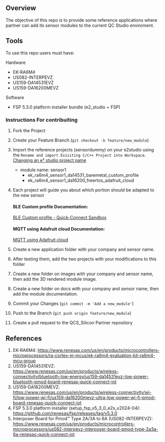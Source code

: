 ## Overview
The objective of this repo is to provide some reference applications where partner can add its sensor modules to the current QC Studio enviroment.

## Tools
To use this repo users must have:

Hardware
* EK-RA6M4
* US082-INTERPEVZ
* US159-DA14531EVZ
* US159-DA16200MEVZ

Software
* FSP 5.3.0 platform installer bundle (e2_studio + FSP)

### Instructions For contribuiting
1. Fork the Project
2. Create your Feature Branch (`git checkout -b feature/new_module`)
3. Import the reference projects (sensordummy) on your e2studio using the `Rename and import Exisiting C/C++ Project into Workspace`.
[Changing an e² studio project name](https://en-support.renesas.com/knowledgeBase/21225277#:~:text=On%20the%20project%20import%20wizard,name%20in%20the%20current%20workspace.)
    * module name: sensor1
        * ek_ra6m4_sensor1_da14531_baremetal_custom_profile
        * ek_ra6m4_sensor1_da16200_freertos_adafruit_cloud
4. Each project will guide you about which portion should be adapted to the new sensor

    #### BLE Custom profile Documentation:
    [BLE Custom profile - Quick-Connect Sandbox](applications/sensordummy/ek_ra6m4_sensordummy_da14531_baremetal_custom_profile/README.md)

    #### MQTT using Adafruit cloud Documentation:
    [MQTT using Adafruit cloud](applications/sensordummy/ek_ra6m4_sensordummy_da16200_freertos_adafruit_cloud/README.md)

5. Create a new application folder with your company and sensor name.
6. After testing them, add the two projects with your modifications to this folder
7. Create a new folder on images with your company and sensor name, then add the 3D rendered module image.
8. Create a new folder on docs with your company and sensor name, then add the module documentation.
9. Commit your Changes (`git commit -m 'Add a new_module'`)
10. Push to the Branch (`git push origin feature/new_module`)
11. Create a pull request to the QCS_Silicon Partner repository

## References
1. EK-RA6M4: https://www.renesas.com/us/en/products/microcontrollers-microprocessors/ra-cortex-m-mcus/ek-ra6m4-evaluation-kit-ra6m4-mcu-group
2. US159-DA14531EVZ: https://www.renesas.com/us/en/products/wireless-connectivity/bluetooth-low-energy/us159-da14531evz-low-power-bluetooth-pmod-board-renesas-quick-connect-iot
3. US159-DA16200MEVZ: https://www.renesas.com/us/en/products/wireless-connectivity/wi-fi/low-power-wi-fi/us159-da16200mevz-ultra-low-power-wi-fi-pmod-board-renesas-quick-connect-iot
4. FSP 5.3.0 platform installer (setup_fsp_v5_3_0_e2s_v2024-04): https://github.com/renesas/fsp/releases/tag/v5.3.0
5. Interposer Board for Pmod™ Type 2A/3A to 6A (US082-INTERPEVZ): https://www.renesas.com/us/en/products/microcontrollers-microprocessors/us082-interpevz-interposer-board-pmod-type-2a3a-6a-renesas-quick-connect-iot
